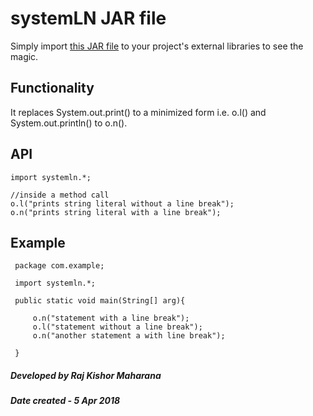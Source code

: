 # systemLN JAR file
 Simply import [this JAR file](https://github.com/Raj-kishore/systemLN/blob/master/systemln-raj-v3.jar?raw=true) to your project's external libraries to see the magic. 
 
## Functionality 
 It replaces System.out.print() to a minimized form i.e. o.l() and System.out.println() to o.n().

## API

    import systemln.*;
    
    //inside a method call
    o.l("prints string literal without a line break");
    o.n("prints string literal with a line break");
 
## Example
 
     package com.example;
 
     import systemln.*;
 
     public static void main(String[] arg){
 
         o.n("statement with a line break");
         o.l("statement without a line break");
         o.n("another statement a with line break");
 
     }
 
 
##### Developed by Raj Kishor Maharana
##### Date created - 5 Apr 2018
